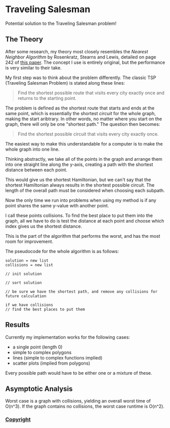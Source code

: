 # Traveling Salesman
Potential solution to the Traveling Salesman problem!

## The Theory

After some research, my theory most closely resembles the _Nearest Neighbor Algorithm_ by Rosenkratz, Stearns and Lewis, detailed on page 242 of [this paper](https://www.sciencedirect.com/science/article/pii/037722179290138Y).
The concept I use is entirely original, but the performance is very similar to their take.

My first step was to think about the problem differently. The classic TSP (Traveling Salesman Problem) is stated along these lines:

> Find the shortest possible route that visits every city exactly once and returns to the starting point.

The problem is defined as the shortest route that starts and ends at the same point, which is essentially the shortest _circuit_ for the whole graph, making the start aribtrary.
In other words, no matter where you start on the graph, there will only be one "shortest path."
The question then becomes:

> Find the shortest possible circuit that visits every city exactly once.

The easiest way to make this understandable for a computer is to make the whole graph into one line.

Thinking abstractly, we take all of the points in the graph and arrange them into one straight line along the y-axis, creating a path with the shortest distance between each point.

This would give us the shortest Hamiltonian, but we can't say that the shortest Hamiltonian always results in the shortest possible circuit.
The length of the overall path must be considered when choosing each subpath.

Now the only time we run into problems when using my method is if any point shares the same y-value with another point.

I call these points collisions. To find the best place to put them into the graph, all we have to do is test the distance at each point and choose which index gives us the shortest distance.

This is the part of the algorithm that performs the worst, and has the most room for improvement.

The pseudocode for the whole algorithm is as follows:

    solution = new list
    collisions = new list
    
    // init solution
    
    // sort solution
    
    // be sure we have the shortest path, and remove any collisions for future calculation
    
    if we have collisions
    // find the best places to put them

## Results

Currently my implementation works for the following cases:

 - a single point (length 0)
 - simple to complex polygons
 - lines (simple to complex functions implied)
 - scatter plots (implied from polygons)

Every possible path would have to be either one or a mixture of these.

## Asymptotic Analysis

Worst case is a graph with collisions, yielding an overall worst time of O(n^3).
If the graph contains no collisions, the worst case runtime is O(n^2).

### [Copyright](https://www.infoworld.com/article/2615869/open-source-software/github-needs-to-take-open-source-seriously.html)
